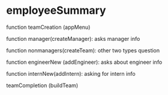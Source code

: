 # employeeSummary

function teamCreation (appMenu)

function manager(createManager): asks manager info 

function nonmanagers(createTeam): other two types question

function engineerNew (addEngineer): asks about engineer info

function internNew(addIntern): asking for intern info

teamCompletion (buildTeam)
